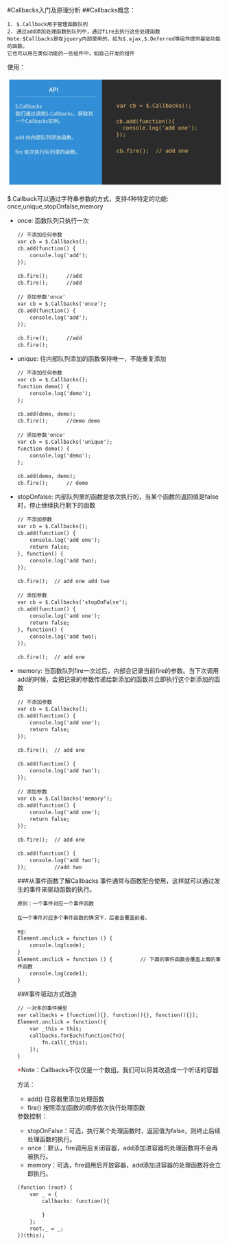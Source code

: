 #Callbacks入门及原理分析
##Callbacks概念：

    1. $.Callback用于管理函数队列
    2. 通过add添加处理函数到队列中，通过fire去执行这些处理函数
    Note:$Callbacks是在jquery内部使用的，如为$.ajax,$.Deferred等组件提供基础功能的函数。
    它也可以用在类似功能的一些组件中，如自己开发的组件
    
使用：
<div style="text-align: center;">
    <img src="../images/callback使用.png">
</div>
<p>
    $.Callback可以通过字符串参数的方式，支持4种特定的功能: once,unique,stopOnfalse,memory
</p>

<ul>
<li>once: 函数队列只执行一次</li>
    
    // 不添加任何参数
    var cb = $.Callbacks();
    cb.add(function() {
        console.log('add');
    });

    cb.fire();      //add
    cb.fire();      //add

    // 添加参数'once'
    var cb = $.Callbacks('once');
    cb.add(function() {
        console.log('add');
    });

    cb.fire();      //add
    cb.fire();
    

<li>unique: 往内部队列添加的函数保持唯一，不能重复添加</li>

    // 不添加任何参数
    var cb = $.Callbacks();
    function demo() {
        console.log('demo');
    };

    cb.add(demo, demo);
    cb.fire();      //demo demo

    // 添加参数'once'
    var cb = $.Callbacks('unique');
    function demo() {
        console.log('demo');
    };

    cb.add(demo, demo);
    cb.fire();      // demo

<li>stopOnfalse: 内部队列里的函数是依次执行的，当某个函数的返回值是false时，停止继续执行剩下的函数</li>

    // 不添加参数
    var cb = $.Callbacks();
    cb.add(function() {
        console.log('add one');
        return false;
    }, function() {
        console.log('add two);
    });

    cb.fire();  // add one add two

    // 添加参数
    var cb = $.Callbacks('stopOnFalse');
    cb.add(function() {
        console.log('add one');
        return false;
    }, function() {
        console.log('add two);
    });

    cb.fire();  // add one

<li>memory: 当函数队列fire一次过后，内部会记录当前fire的参数。当下次调用add的时候，会把记录的参数传递给新添加的函数并立即执行这个新添加的函数</li>

    // 不添加参数
    var cb = $.Callbacks();
    cb.add(function() {
        console.log('add one');
        return false;
    });

    cb.fire();  // add one

    cb.add(function() {
        console.log('add two');
    });

    // 添加参数
    var cb = $.Callbacks('memory');
    cb.add(function() {
        console.log('add one');
        return false;
    });

    cb.fire();  // add one

    cb.add(function() {
        console.log('add two');
    });         //add two

###从事件函数了解Callbacks
    事件通常与函数配合使用，这样就可以通过发生的事件来驱动函数的执行。

    原则：一个事件对应一个事件函数

    在一个事件对应多个事件函数的情况下，后者会覆盖前者。

    eg:
    Element.onclick = function () {
        console.log(code);
    }
    Element.onclick = function () {         // 下面的事件函数会覆盖上面的事件函数
        console.log(code1);
    }

###事件驱动方式改造

    // 一对多的事件模型
    var callbacks = [function(){}, function(){}, function(){}];
    Element.onclick = function(){
        var _this = this;
        callbacks.forEach(function(fn){
            fn.call(_this);
        });
    }

<span style="color: red;">*</span>Note：Callbacks不仅仅是一个数组。我们可以将其改造成一个听话的容器

方法：
<ul>
    <li>add() 往容器里添加处理函数</li>
    <li>fire() 按照添加函数的顺序依次执行处理函数</li>
</ul>
参数控制：
<ul>
    <li>stopOnFalse：可选，执行某个处理函数时，返回值为false，则终止后续处理函数的执行。</li>
    <li>once：默认，fire调用后关闭容器，add添加进容器的处理函数将不会再被执行。</li>
    <li>memory：可选，fire调用后开放容器，add添加进容器的处理函数将会立即执行。</li>
</ul>

    (function (root) {
        var _ = {
            callbacks: function(){

            }
        };
        root._ = _;
    })(this);
